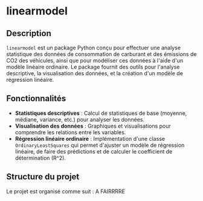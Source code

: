 # linearmodel

## Description
`linearmodel` est un package Python conçu pour effectuer une analyse statistique des données de consommation de carburant et des émissions de CO2 des véhicules, ainsi que pour modéliser ces données à l'aide d'un modèle linéaire ordinaire. Le package fournit des outils pour l'analyse descriptive, la visualisation des données, et la création d'un modèle de régression linéaire.

## Fonctionnalités
- **Statistiques descriptives** : Calcul de statistiques de base (moyenne, médiane, variance, etc.) pour analyser les données.
- **Visualisation des données** : Graphiques et visualisations pour comprendre les relations entre les variables.
- **Régression linéaire ordinaire** : Implémentation d'une classe `OrdinaryLeastSquares` qui permet d'ajuster un modèle de régression linéaire, de faire des prédictions et de calculer le coefficient de détermination \(R^2\).

## Structure du projet
Le projet est organisé comme suit :
A FAIRRRRE


